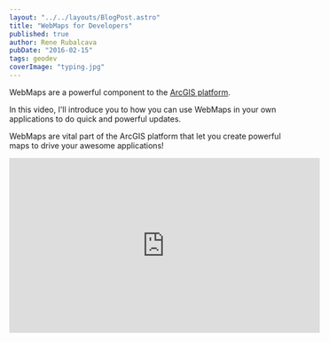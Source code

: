 ```yaml
---
layout: "../../layouts/BlogPost.astro"
title: "WebMaps for Developers"
published: true
author: Rene Rubalcava
pubDate: "2016-02-15"
tags: geodev
coverImage: "typing.jpg"
---
```


WebMaps are a powerful component to the [ArcGIS platform](http://www.esri.com/software/arcgis/arcgisonline).

In this video, I'll introduce you to how you can use WebMaps in your own applications to do quick and powerful updates.

WebMaps are vital part of the ArcGIS platform that let you create powerful maps to drive your awesome applications!

<iframe width="560" height="315" src="https://www.youtube.com/embed/ifjlKOqcx50" frameborder="0" allowfullscreen></iframe>
